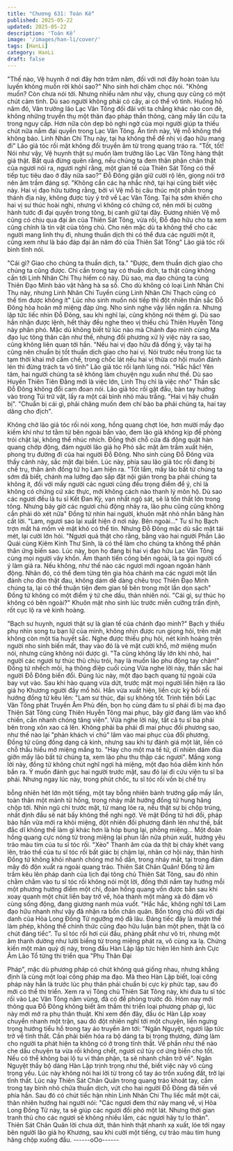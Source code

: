 ```yaml
---
title: "Chương 631: Toán Kế"
published: 2025-05-22
updated: 2025-05-22
description: 'Toán Kế'
image: '/images/han-li/cover/'
tags: [HanLi]
category: HanLi
draft: false
---
```


"Thế nào, Vệ huynh ở nơi đây hơn trăm năm, đối với nơi đây hoàn
toàn lưu luyến không muốn rời khỏi sao?" Nho sinh hơi châm
chọc nói.
"Không muốn? Còn chưa nói tới. Nhưng nhiều năm như vậy,
chung quy cũng có một chút cảm tình. Dù sao người không phải
cỏ cây, ai có thể vô tình. Huống hồ năm đó, Vân trưởng lão Lạc
Vân Tông đối đãi với ta chẳng khác nào con đẻ, không những
truyền thụ một thân đạo pháp thần thông, càng mấy lần cứu ta
trong nguy cấp. Hơn nữa còn dẹp bỏ nghi ngờ của mọi người giúp
ta thiếu chút nữa nắm đại quyền trong Lạc Vân Tông. Ân tình này,
Vệ mỗ không thể không báo. Linh Nhãn Chi Thụ này, tại hạ không
thể để nhị vị đạo hữu mang đi" Lão giả tóc rối mặt không đổi
truyền âm từ trong quang tráo ra.
"Tốt, tốt! Nói như vậy, Vệ huynh thật sự muốn làm trưởng lão Lạc
Vân Tông hàng thật giá thật. Bất quá đừng quên rằng, nếu chúng
ta đem thân phận chân thật của ngươi nói ra, ngươi nghĩ rằng,
một gian tế của Thiên Sát Tông có thể tiếp tục tiêu dao ở đây nữa
sao?" Đỗ Đông giận giữ cười rộ lên, giọng nói trở nên âm trầm
đáng sợ.
"Không cần các hạ nhắc nhở, tại hại cũng biết việc này. Hai vị đạo
hữu tưởng rằng, bởi vì Vệ mỗ bị câu thúc một phần trong thánh
địa này, không được tùy ý trở về Lạc Vân Tông. Tại hạ sớm khiến
cho hai vị sư thúc hoài nghi, nhưng vì không có chứng cớ, nên
mới bị cường hành tước đi đại quyền trong tông, bị canh giữ tại
đây. Đương nhiên Vệ mỗ cũng có chịu qua đại ân của Thiên Sát
Tông, vừa rồi, Đỗ đạo hữu cho ta xem cũng chính là tín vật của
tông chủ. Cho nên mặc dù ta không thể cho các người mang linh
thụ đi, nhưng thuần dịch thì có thể đưa các người một ít, cũng
xem như là báo đáp đại ân năm đó của Thiên Sát Tông" Lão giả
tóc rối bình tĩnh nói.

"Cái gì? Giao cho chúng ta thuần dịch, ta."
"Được, đem thuần dịch giao cho chúng ta cũng được. Chỉ cần
trong tay có thuần dịch, ta thật cũng không cần tới Linh Nhãn Chi
Thụ hiếm có này. Dù sao, ma đạo chúng ta cùng Thiên Đạo Minh
bảo vật hằng hà sa số. Cho dù không có loại Linh Nhãn Chi Thụ
này, nhưng Linh Nhãn Chi Tuyền cùng Linh Nhãn Chi Thạch cũng
có thể tìm được không ít"
Lúc nho sinh muốn nói tiếp thì đột nhiên thần sắc Đỗ Đông hòa
hoãn mở miệng đáp ứng.
Nho sinh nghe vậy liền ngẩn ra. Nhưng lập tức liếc nhìn Đỗ Đông,
sau khi nghĩ lại, cũng không nói thêm gì.
Dù sao hắn nhận được lệnh, hết thảy đều nghe theo vị thiếu chủ
Thiên Huyễn Tông này phân phó. Mặc dù không biết từ lúc nào
mà Chánh đạo minh cùng Ma đạo lục tông thân cận như thế,
nhưng đối phương xử lý việc này ra sao, cũng không liên quan tới
hắn.
"Nếu hai vị đạo hữu đã đồng ý, vậy tại hạ cũng nên chuẩn bị tốt
thuần dịch giao cho hai vị. Nói trước nếu trong lúc ta tạm thời khai
mở cấm chế, trong chốc lát nếu hai vị thừa cơ hội muốn đánh lén
thì đừng trách ta vô tình" Lão giả tóc rối lạnh lùng nói.
"Hắc hắc! Yên tâm, hai người chúng ta sẽ không làm chuyện ngu
xuẩn như thế. Dù sao Huyền Thiên Tiên Đằng mới là việc lớn,
Linh Thụ chỉ là việc nhỏ" Thần sắc Đỗ Đông không đổi cam đoan
nói.
Lão giả tóc rối gật đầu, bàn tay hướng vào trong Túi trữ vật, lấy ra
một cái bình nhỏ màu trắng.
"Hai vị hãy chuẩn bị".
"Chuẩn bị cái gì, phải chăng muốn đem chí bảo ba phái chúng ta,
hai tay dâng cho địch".

Không chờ lão giả tóc rối nói xong, hồng quang chợt lóe, hơn
mười mấy đạo kiếm khí như tơ tằm từ bên ngoài bắn vào, đem
lão giả không kịp đề phòng trói chặt lại, không thể nhúc nhích.
Đồng thời chỗ cửa đá động quật hàn quang chớp động, đám
người lão giả họ Phó sắc mặt âm trầm xuất hiện, phong trụ
đường đi của hai người Đỗ Đông.
Nho sinh cùng Đỗ Đông vừa thấy cảnh này, sắc mặt đại biến.
Lúc này, phía sau lão giả tóc rối đang bị chế trụ, thân ảnh đồng tử
họ Lam hiện ra.
"Tốt lắm, mấy lão bất tử chúng ta sớm đã biết, chánh ma lưỡng
đạo sắp đặt nội gián trong ba phái chúng ta không ít, đối với mấy
người các ngươi cũng đều trọng điểm để ý, chỉ là không có chứng
cứ xác thực, mới không cách nào thanh lý môn hộ. Dù sao các
ngươi đều là tu sĩ Kết Đan Kỳ, vạn nhất ngộ sát, sẽ là tổn thất lớn
trong tông. Nhưng bây giờ các ngươi chủ động nhảy ra, lão phu
cũng cũng không cần phải dò xét nữa" Đồng tử nhìn hai người,
khuôn mặt nhỏ nhắn băng hàn cất lời.
"Lam, ngươi sao lại xuất hiện ở nơi này. Bên ngoài…" Tu sĩ họ
Bạch trợn mắt há mồm vẻ mặt khó có thể tin. Nhưng Đỗ Đông
mặc dù sắc mặt tái mét, lại cười lớn hỏi.
"Ngươi quả thật cho rằng, bằng vào hai người Phần Lão Quái
cùng Kiêm Kính Thư Sinh, là có thể làm cho chúng ta không thể
phân thân ứng biến sao. Lúc này, bọn họ đang bị hai vị đạo hữu
Lạc Vân Tông cùng mọi người vây khốn. Âm thanh tiến công bên
ngoài, là ta gọi người cố ý làm giả ra. Nếu không, như thế nào các
ngươi mới ngoan ngoãn hành động. Nhân đó, có thể đem từng
tên gia hỏa chánh ma các ngươi một lần đánh cho đòn thật đau,
không dám dễ dàng chêu trọc Thiên Đạo Minh chúng ta, lại có thể
thuận tiện đem gian tế bên trong một lần dọn sạch" Đồng tử
không có một điểm ý tứ che dấu, thản nhiên nói.
"Cái gì, sư thúc họ không có bên ngoài?" Khuôn mặt nho sinh lúc
trước miễn cưỡng trấn định, rốt cục lộ ra vẻ kinh hoàng.

"Bạch sư huynh, ngươi thật sự là gian tế của chánh đạo minh?"
Bạch y thiếu phụ nhìn song tu bạn lữ của mình, không nhịn được
run giọng hỏi, trên mặt không còn một tia huyết sắc.
Nghe được thiếu phụ hỏi, nét kinh hoảng trên người nho sinh biến
mất, thay vào đó là vẻ mặt cười khổ, mở miệng muốn nói, nhưng
cũng không nói được gì.
"Ta cũng không lấy lớn khi nhỏ, hai người các ngươi tự thúc thủ
chịu trói, hay là muốn lão phu động tay chân!" Đồng tử nhếch môi,
hạ thông điệp cuối cùng
Vừa nghe lời này, thần sắc hai người Đỗ Đông biến đổi.
Đúng lúc này, một đạo bạch quang từ ngoài cửa bay vụt vào.
Sau khi hào quang vừa dứt, trước mặt mọi người liền hiện ra lão
giả họ Khương người đầy mồ hôi. Hắn vừa xuất hiện, liền cực kỳ
bối rối hướng đồng tử kêu lên:
"Lam sư thúc, đại sự không tốt. Trình tiền bối Lạc Vân Tông phát
Truyền Âm Phù đến, bọn họ cùng đám tu sĩ phái đi bị ma đạo
Thiên Sát Tông cùng Thiên Huyễn Tông mai phục, bây giờ đang
lâm vào khổ chiến, cần nhanh chóng tăng viện".
Vừa nghe lời này, tất cả tu sĩ ba phái bên trong xôn xao cả lên.
Không phải ba phái đi mai phục đối phương sao, như thế nào lại
"phản khách vi chủ" lâm vào mai phục của đối phương.
Đồng tử cũng đồng dạng cả kinh, nhưng sau khi tự đánh giá một
lát, liền có chỗ thấu hiểu mở miệng mắng to.
"Hay cho một ma tế tử, dĩ nhiên dám đùa giỡn mấy lão bất tử
chúng ta, xem lão phu thu thập các ngươi".
Mắng xong lời này, đồng tử không chút nghĩ ngợi há miệng, một
đạo hỏa diễm kinh hồn bắn ra. Ý muốn đánh gục hai người trước
mặt, sau đó lại đi cứu viện tu sĩ ba phái.
Nhưng ngay lúc này, trong phút chốc, tu sĩ tóc rối vốn bị chế trụ

bỗng nhiên hét lớn một tiếng, một tay bỗng nhiên bành trướng
gấp mấy lần, toàn thân một mảnh tử hồng, trong nháy mắt hướng
đồng tử hung hăng chộp tới.
Nhìn ngũ chỉ trước mặt, tử mang lóe ra, nếu thật sự bị chộp trúng,
nhất định đầu sẽ nát bấy không thể nghi ngờ.
Vẻ mặt Đồng tử hơi đổi, pháp bảo hắn vừa mới ra khỏi miệng, đột
nhiên đối phương đánh lén như thế, bất đắc dĩ không thể làm gì
khác hơn là hóp bụng lại, phồng miệng…
Một đoàn hồng quang cực nóng từ trong miệng lại phun lần nữa
phún xuất, hướng yêu trảo màu tím của tu sĩ tóc rối.
"Xèo" Thanh âm của da thịt bị cháy khét vang lên, trảo thế của tu
sĩ tóc rối bất giác bị chậm lại, nhân cơ hội này, thân hình Đồng tử
không khỏi nhanh chóng mơ hồ dần, trong nháy mắt, tại trong
đám mây đỏ độn xuất ra ngoài quang tráo.
Thiên Sát Chân Quân!
Đồng tử âm trầm kêu lên pháp danh của lịch đại tông chủ Thiên
Sát Tông, sau đó nhìn chằm chằm vào tu sĩ tóc rối không nói một
lời, đồng thời nắm tay hướng mỗi một phương hướng điểm một
chỉ, đoàn hồng quang vốn được bắn sau khi xoay quanh một chút
liền bay trở về, hóa thành một mãng xà đỏ đậm vô cùng sống
động, đang giương nanh múa vuốt.
"Hắc hắc, không nghĩ tới Lam đạo hữu nhanh như vậy đã nhận ra
bổn chân quân. Bổn tông chủ đối với đại danh của Hỏa Long
Đồng Tử ngưỡng mộ đã lâu. Đáng tiếc đây là mượn thể làm phép,
không thể chính thức cũng đạo hữu luận bàn một phen, thật là có
chút đáng tiếc".
Tu sĩ tóc rối hơi cúi đầu, phảng phất như vô tri, nhưng một âm
thanh dường như lười biếng từ trong miệng phát ra, vô cùng xa
lạ.
Chứng kiến một màn quỷ dị này, trong đầu Hàn Lập lập tức hiện
lên hình ảnh Cực Âm Lão Tổ từng thi triển qua "Phụ Thân Đại

Pháp", mặc dù phương pháp có chút không quá giống nhau,
nhưng khẳng định là cùng một loại công pháp ma đạo.
Mà theo Hàn Lập biết, loại công pháp này hẳn là trước lúc phụ
thân phải chuẩn bị cực kỳ phức tạp, sau đó mới có thể thi triển.
Xem ra vị Tông chủ Thiên Sát Tông này, khi đưa tu sĩ tóc rối vào
Lạc Vân Tông nằm vùng, đã có đề phòng trước đó.
Hôm nay mới thông qua Đỗ Đông không biết âm thầm thi triển
loại phương pháp gì, lúc này mới mở ra phụ thân thuật.
Khi xem đến đây, đầu óc Hàn Lập xoay chuyển nhanh một trận,
sau đó đột nhiên nghĩ tới một chuyện, liền ngưng trọng hướng
tiểu hồ trong tay áo truyền âm tới:
"Ngân Nguyệt, ngươi lập tức trở về tĩnh thất. Cần phải biến hóa ra
bộ dáng ta bị trọng thương, đừng làm cho người ta phát hiện ta
không có ở trong tĩnh thất. Về phần như thế nào che dấu chuyện
ta vừa rồi không chết, ngươi cứ tùy cơ ứng biến cho tốt. Nếu có
thể không bại lộ tu vi thân phận, ta sẽ nhanh chân trở về".
Ngân Nguyệt thấy bộ dáng Hàn Lập trịnh trọng như thế, biết việc
này vô cùng trọng yếu. Lúc này không nói hai lời từ trong cổ tay
áo trốn xuống đất, trở lại tĩnh thất.
Lúc này Thiên Sát Chân Quân trong quang tráo khoát tay, cầm
trong tay bình nhỏ chứa thuần dịch, vứt cho hai người Đỗ Đông
đã tiến về phía hắn. Sau đó có chút tiếc hận nhìn Linh Nhãn Chi
Thụ liếc mắt một cái, thản nhiên hướng hai người nói:
"Các ngươi đem thứ này mang về, vị Hỏa Long Đồng Tử này, ta
sẽ giúp các ngươi đối phó một lát. Nhưng thời gian tranh thủ cho
các ngươi sẽ không nhiều lắm, các ngươi hãy tự lo thân".
Thiên Sát Chân Quân lời chưa dứt, thân hình thật nhanh xạ xuất,
lóe tới ngay bên người lão giả họ Khương, sau khi cười một tiếng,
cự trảo màu tím hung hăng chộp xuống đầu.
------oOo------
